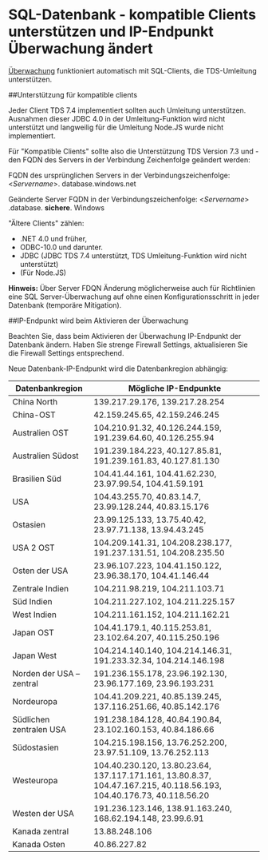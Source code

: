 <properties
    pageTitle="SQL-Datenbank für kompatible Clients unterstützen und IP-Endpunkt Überwachung ändert | Microsoft Azure"
    description="Informationen Sie zu SQL-Datenbank zur Unterstützung für kompatible Clients und IP-Endpunkt ändert Überwachung."
    services="sql-database"
    documentationCenter=""
    authors="ronitr"
    manager="jhubbard"
    editor=""/>

<tags
    ms.service="sql-database"
    ms.workload="data-management"
    ms.tgt_pltfrm="na"
    ms.devlang="na"
    ms.topic="article"
    ms.date="07/10/2016"
    ms.author="ronitr"/>

# <a name="sql-database----downlevel-clients-support-and-ip-endpoint-changes-for-auditing"></a>SQL-Datenbank - kompatible Clients unterstützen und IP-Endpunkt Überwachung ändert


[Überwachung](sql-database-auditing-get-started.md) funktioniert automatisch mit SQL-Clients, die TDS-Umleitung unterstützen.


##<a id="subheading-1"></a>Unterstützung für kompatible clients

Jeder Client TDS 7.4 implementiert sollten auch Umleitung unterstützen. Ausnahmen dieser JDBC 4.0 in der Umleitung-Funktion wird nicht unterstützt und langweilig für die Umleitung Node.JS wurde nicht implementiert.

Für "Kompatible Clients" sollte also die Unterstützung TDS Version 7.3 und -den FQDN des Servers in der Verbindung Zeichenfolge geändert werden:

FQDN des ursprünglichen Servers in der Verbindungszeichenfolge: <*Servername*>. database.windows.net

Geänderte Server FQDN in der Verbindungszeichenfolge: <*Servername*> .database. **sichere**. Windows

"Ältere Clients" zählen:

- .NET 4.0 und früher,
- ODBC-10.0 und darunter.
- JDBC (JDBC TDS 7.4 unterstützt, TDS Umleitung-Funktion wird nicht unterstützt)
- (Für Node.JS)

**Hinweis:** Über Server FDQN Änderung möglicherweise auch für Richtlinien eine SQL Server-Überwachung auf ohne einen Konfigurationsschritt in jeder Datenbank (temporäre Mitigation).

##<a id="subheading-2"></a>IP-Endpunkt wird beim Aktivieren der Überwachung

Beachten Sie, dass beim Aktivieren der Überwachung IP-Endpunkt der Datenbank ändern. Haben Sie strenge Firewall Settings, aktualisieren Sie die Firewall Settings entsprechend.

Neue Datenbank-IP-Endpunkt wird die Datenbankregion abhängig:

| Datenbankregion | Mögliche IP-Endpunkte |
|----------|---------------|
| China North  | 139.217.29.176, 139.217.28.254 |
| China-OST  | 42.159.245.65, 42.159.246.245 |
| Australien OST  | 104.210.91.32, 40.126.244.159, 191.239.64.60, 40.126.255.94 |
| Australien Südost | 191.239.184.223, 40.127.85.81, 191.239.161.83, 40.127.81.130 |
| Brasilien Süd  | 104.41.44.161, 104.41.62.230, 23.97.99.54, 104.41.59.191 |
| USA  | 104.43.255.70, 40.83.14.7, 23.99.128.244, 40.83.15.176 |
| Ostasien   | 23.99.125.133, 13.75.40.42, 23.97.71.138, 13.94.43.245 |
| USA 2 OST | 104.209.141.31, 104.208.238.177, 191.237.131.51, 104.208.235.50 |
| Osten der USA   | 23.96.107.223, 104.41.150.122, 23.96.38.170, 104.41.146.44 |
| Zentrale Indien  | 104.211.98.219, 104.211.103.71 |
| Süd Indien   | 104.211.227.102, 104.211.225.157 |
| West Indien  | 104.211.161.152, 104.211.162.21 |
| Japan OST   | 104.41.179.1, 40.115.253.81, 23.102.64.207, 40.115.250.196 |
| Japan West    | 104.214.140.140, 104.214.146.31, 191.233.32.34, 104.214.146.198 |
| Norden der USA – zentral  | 191.236.155.178, 23.96.192.130, 23.96.177.169, 23.96.193.231 |
| Nordeuropa  | 104.41.209.221, 40.85.139.245, 137.116.251.66, 40.85.142.176 |
| Südlichen zentralen USA  | 191.238.184.128, 40.84.190.84, 23.102.160.153, 40.84.186.66 |
| Südostasien  | 104.215.198.156, 13.76.252.200, 23.97.51.109, 13.76.252.113 |
| Westeuropa  | 104.40.230.120, 13.80.23.64, 137.117.171.161, 13.80.8.37, 104.47.167.215, 40.118.56.193, 104.40.176.73, 40.118.56.20 |
| Westen der USA  | 191.236.123.146, 138.91.163.240, 168.62.194.148, 23.99.6.91 |
| Kanada zentral  | 13.88.248.106 |
| Kanada Osten  |  40.86.227.82 |
